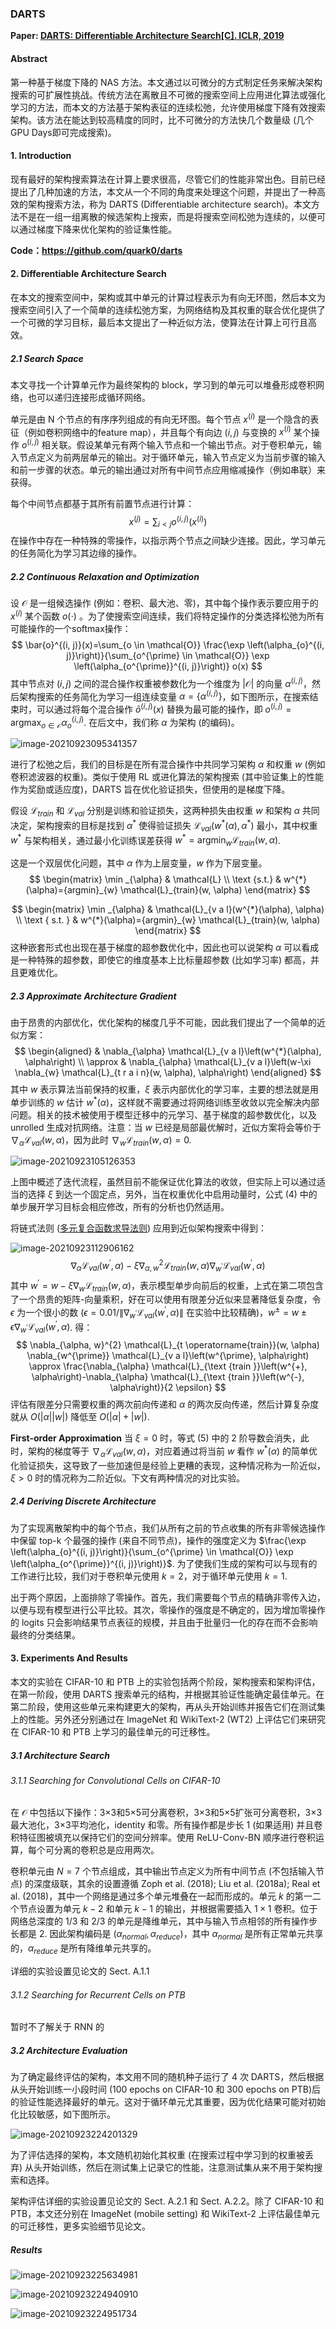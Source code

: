 ### DARTS

**Paper: [DARTS: Differentiable Architecture Search[C]. ICLR, 2019](https://arxiv.org/abs/1806.09055)**

#### Abstract

第一种基于梯度下降的 NAS 方法。本文通过以可微分的方式制定任务来解决架构搜索的可扩展性挑战。传统方法在离散且不可微的搜索空间上应用进化算法或强化学习的方法，而本文的方法基于架构表征的连续松弛，允许使用梯度下降有效搜索架构。该方法在能达到较高精度的同时，比不可微分的方法快几个数量级 (几个GPU Days即可完成搜索)。

#### 1.  Introduction

现有最好的架构搜索算法在计算上要求很高，尽管它们的性能非常出色。目前已经提出了几种加速的方法，本文从一个不同的角度来处理这个问题，并提出了一种高效的架构搜索方法，称为 DARTS (Differentiable architecture search)。本文方法不是在一组一组离散的候选架构上搜索，而是将搜索空间松弛为连续的，以便可以通过梯度下降来优化架构的验证集性能。

**Code：<https://github.com/quark0/darts>**

#### 2.  Differentiable Architecture Search

在本文的搜索空间中，架构或其中单元的计算过程表示为有向无环图，然后本文为搜索空间引入了一个简单的连续松弛方案，为网络结构及其权重的联合优化提供了一个可微的学习目标，最后本文提出了一种近似方法，使算法在计算上可行且高效。

##### 2.1  **Search Space**

本文寻找一个计算单元作为最终架构的 block，学习到的单元可以堆叠形成卷积网络，也可以递归连接形成循环网络。

单元是由 N 个节点的有序序列组成的有向无环图。每个节点 $x^{(i)}$ 是一个隐含的表征（例如卷积网络中的feature map），并且每个有向边 $(i, j)$ 与变换的 $x^{(i)}$ 某个操作 $o^{(i, j)}$ 相关联。假设某单元有两个输入节点和一个输出节点。对于卷积单元，输入节点定义为前两层单元的输出。对于循环单元，输入节点定义为当前步骤的输入和前一步骤的状态。单元的输出通过对所有中间节点应用缩减操作（例如串联）来获得。

每个中间节点都基于其所有前置节点进行计算：
$$
x^{(j)}=\sum_{i<j} o^{(i, j)}\left(x^{(i)}\right)
$$
在操作中存在一种特殊的零操作，以指示两个节点之间缺少连接。因此，学习单元的任务简化为学习其边缘的操作。

##### 2.2 Continuous Relaxation and Optimization

设 $\mathcal{O}$ 是一组候选操作 (例如：卷积、最大池、零)，其中每个操作表示要应用于的 $x^{(i)}$ 某个函数 $o(\cdot)$ 。为了使搜索空间连续，我们将特定操作的分类选择松弛为所有可能操作的一个softmax操作：
$$
\bar{o}^{(i, j)}(x)=\sum_{o \in \mathcal{O}} \frac{\exp \left(\alpha_{o}^{(i, j)}\right)}{\sum_{o^{\prime} \in \mathcal{O}} \exp \left(\alpha_{o^{\prime}}^{(i, j)}\right)} o(x)
$$
其中节点对 $(i, j)$ 之间的混合操作权重被参数化为一个维度为 $|\mathcal{O}|$ 的向量 $\alpha^{(i,j)}$，然后架构搜索的任务简化为学习一组连续变量 $\alpha = \{\alpha^{(i,j)}\}$，如下图所示，在搜索结束时，可以通过将每个混合操作 $\bar{o}^{(i, j)}(x)$ 替换为最可能的操作，即 $o^{(i, j)}=\operatorname{argmax}_{o \in \mathcal{O}} \alpha_{o}^{(i, j)}$. 在后文中，我们称 $\alpha$ 为架构 (的编码)。

![image-20210923095341357](../_image/image-20210923095341357.png)

进行了松弛之后，我们的目标是在所有混合操作中共同学习架构 $\alpha$ 和权重 $w$ (例如卷积滤波器的权重)。类似于使用 RL 或进化算法的架构搜索 (其中验证集上的性能作为奖励或适应度)，DARTS 旨在优化验证损失，但使用的是梯度下降。

假设 $\mathcal{L}_{train}$ 和 $\mathcal{L}_{val}$ 分别是训练和验证损失，这两种损失由权重 $w$ 和架构 $\alpha$ 共同决定，架构搜索的目标是找到 $\alpha^*$ 使得验证损失 $\mathcal{L}_{v a l}(w^{*}(\alpha), \alpha^*)$ 最小，其中权重 $w^*$ 与架构相关，通过最小化训练误差获得 $w^{*}=\operatorname{argmin}_{w} \mathcal{L}_{train}(w, \alpha)$.

这是一个双层优化问题，其中 $\alpha$ 作为上层变量，$w$ 作为下层变量。
$$
\begin{matrix}
\min _{\alpha} & \mathcal{L} \\
\text {s.t.} & w^{*}(\alpha)={argmin}_{w} \mathcal{L}_{train}(w, \alpha)
\end{matrix}
$$

$$
\begin{matrix}
\min _{\alpha} & \mathcal{L}_{v a l}(w^{*}(\alpha), \alpha) \\
\text { s.t. } & w^{*}(\alpha)={argmin}_{w} \mathcal{L}_{train}(w, \alpha)
\end{matrix}
$$
这种嵌套形式也出现在基于梯度的超参数优化中，因此也可以说架构 $\alpha$ 可以看成是一种特殊的超参数，即使它的维度基本上比标量超参数 (比如学习率) 都高，并且更难优化。

##### 2.3 Approximate Architecture Gradient

由于昂贵的内部优化，优化架构的梯度几乎不可能，因此我们提出了一个简单的近似方案：
$$
\begin{aligned}
& \nabla_{\alpha} \mathcal{L}_{v a l}\left(w^{*}(\alpha), \alpha\right) \\
\approx & \nabla_{\alpha} \mathcal{L}_{v a l}\left(w-\xi \nabla_{w} \mathcal{L}_{t r a i n}(w, \alpha), \alpha\right)
\end{aligned}
$$
其中 $w$ 表示算法当前保持的权重，$\xi$ 表示内部优化的学习率，主要的想法就是用单步训练的 $w$ 估计 $w^{*}(\alpha)$，这样就不需要通过将网络训练至收敛以完全解决内部问题。相关的技术被使用于模型迁移中的元学习、基于梯度的超参数优化，以及 unrolled 生成对抗网络。注意：当 $w$ 已经是局部最优解时，近似方案将会等价于 $\nabla_{\alpha} \mathcal{L}_{v a l}(w,\alpha)$，因为此时 $\nabla_{w} \mathcal{L}_{t r a i n}(w, \alpha)=0$.

![image-20210923105126353](../_image/image-20210923105126353.png)

上图中概述了迭代流程，虽然目前不能保证优化算法的收敛，但实际上可以通过适当的选择 $\xi$ 到达一个固定点，另外，当在权重优化中启用动量时，公式 (4) 中的单步展开学习目标会相应修改，所有的分析也仍然适用。

将链式法则 ([多元复合函数求导法则](https://zh.wikipedia.org/wiki/%E9%93%BE%E5%BC%8F%E6%B3%95%E5%88%99)) 应用到近似架构搜索中得到：

![image-20210923112906162](../_image/image-20210923112906162.png)
$$
\nabla_{\alpha} \mathcal{L}_{v a l}\left(w^{\prime}, \alpha\right)-\xi \nabla_{\alpha, w}^{2} \mathcal{L}_{t r a i n}(w, \alpha) \nabla_{w^{\prime}} \mathcal{L}_{v a l}\left(w^{\prime}, \alpha\right)
$$
其中 $w^{\prime}=w-\xi\nabla_{w} \mathcal{L}_{train}(w, \alpha)$，表示模型单步向前后的权重，上式在第二项包含了一个昂贵的矩阵-向量乘积，好在可以使用有限差分近似来显著降低复杂度，令 $\epsilon$ 为一个很小的数 ($\epsilon = 0.01/\| \nabla_{w^{\prime}} \mathcal{L}_{v a l}\left(w^{\prime}, \alpha\right) \|$ 在实验中比较精确)，$w^{\pm} = w \pm \epsilon \nabla_{w^\prime} \mathcal{L}_{val}(w^\prime,\alpha)$. 得：
$$
\nabla_{\alpha, w}^{2} \mathcal{L}_{t \operatorname{train}}(w, \alpha) \nabla_{w^{\prime}} \mathcal{L}_{v a l}\left(w^{\prime}, \alpha\right) \approx \frac{\nabla_{\alpha} \mathcal{L}_{\text {train }}\left(w^{+}, \alpha\right)-\nabla_{\alpha} \mathcal{L}_{\text {train }}\left(w^{-}, \alpha\right)}{2 \epsilon}
$$
评估有限差分只需要权重的两次前向传递和 $\alpha$ 的两次反向传递，然后计算复杂度就从 $O(|\alpha||w|)$ 降低至 $O(|\alpha|+|w|)$.

**First-order Approximation**    当 $\xi=0$ 时，等式 (5) 中的 2 阶导数会消失，此时，架构的梯度等于 $\nabla_{\alpha} \mathcal{L}_{val}(w, \alpha)$，对应着通过将当前 $w$ 看作 $w^*(\alpha)$ 的简单优化验证损失，这导致了一些加速但是经验上更糟的表现，这种情况称为一阶近似， $\xi > 0$ 时的情况称为二阶近似。下文有两种情况的对比实验。

##### 2.4 Deriving Discrete Architecture

为了实现离散架构中的每个节点，我们从所有之前的节点收集的所有非零候选操作中保留 top-k 个最强的操作 (来自不同节点)，操作的强度定义为 $\frac{\exp \left(\alpha_{o}^{(i, j)}\right)}{\sum_{o^{\prime} \in \mathcal{O}} \exp \left(\alpha_{o^{\prime}}^{(i, j)}\right)}$. 为了使我们生成的架构可以与现有的工作进行比较，我们对于卷积单元使用 $k=2$，对于循环单元使用 $k=1$.

出于两个原因，上面排除了零操作。首先，我们需要每个节点的精确非零传入边，以便与现有模型进行公平比较。其次，零操作的强度是不确定的，因为增加零操作的 logits 只会影响结果节点表征的规模，并且由于批量归一化的存在而不会影响最终的分类结果。

#### 3.  Experiments And Results

本文的实验在 CIFAR-10 和 PTB 上的实验包括两个阶段，架构搜索和架构评估，在第一阶段，使用 DARTS 搜索单元的结构，并根据其验证性能确定最佳单元。在第二阶段，使用这些单元来构建更大的架构，再从头开始训练并报告它们在测试集上的性能。另外还分别通过在 ImageNet 和 WikiText-2 (WT2) 上评估它们来研究在 CIFAR-10 和 PTB 上学习的最佳单元的可迁移性。

##### 3.1  Architecture Search

###### 3.1.1  Searching for Convolutional Cells on CIFAR-10

在 $\mathcal{O}$ 中包括以下操作：3×3和5×5可分离卷积，3×3和5×5扩张可分离卷积，3×3最大池化，3×3平均池化，identity 和零。所有操作都是步长 1 (如果适用) 并且卷积特征图被填充以保持它们的空间分辨率。使用 ReLU-Conv-BN 顺序进行卷积运算，每个可分离的卷积总是应用两次。

卷积单元由 $N=7$ 个节点组成，其中输出节点定义为所有中间节点 (不包括输入节点) 的深度级联，其余的设置遵循 Zoph et al. (2018); Liu et al. (2018a); Real et al. (2018)，其中一个网络是通过多个单元堆叠在一起而形成的。单元 $k$ 的第一二个节点设置为单元 $k-2$ 和单元 $k-1$ 的输出，并根据需要插入 $1 \times 1$ 卷积。位于网络总深度的 1/3 和 2/3 的单元是降维单元，其中与输入节点相邻的所有操作步长都是 2. 因此架构编码是 $(\alpha_{normal}, \alpha_{reduce})$，其中 $\alpha_{normal}$ 是所有正常单元共享的，$\alpha_{reduce}$ 是所有降维单元共享的。

详细的实验设置见论文的 Sect. A.1.1

###### 3.1.2  Searching for Recurrent Cells on PTB

暂时不了解关于 RNN 的

##### 3.2 Architecture Evaluation

为了确定最终评估的架构，本文用不同的随机种子运行了 4 次 DARTS，然后根据从头开始训练一小段时间 (100 epochs on CIFAR-10 和 300 epochs on PTB)后的验证性能选择最好的单元。这对于循环单元尤其重要，因为优化结果可能对初始化比较敏感，如下图所示。

![image-20210923224201329](../_image/image-20210923224201329.png)

为了评估选择的架构，本文随机初始化其权重 (在搜索过程中学习到的权重被丢弃) 从头开始训练，然后在测试集上记录它的性能，注意测试集从来不用于架构搜索和选择。

架构评估详细的实验设置见论文的 Sect. A.2.1 和 Sect. A.2.2。除了 CIFAR-10 和 PTB，本文还分别在 ImageNet (mobile setting) 和 WikiText-2 上评估最佳单元的可迁移性，更多实验细节见论文。

##### Results

![image-20210923225634981](../_image/image-20210923225634981.png)

![image-20210923224940910](../_image/image-20210923224940910.png)

![image-20210923224951734](../_image/image-20210923224951734.png)

